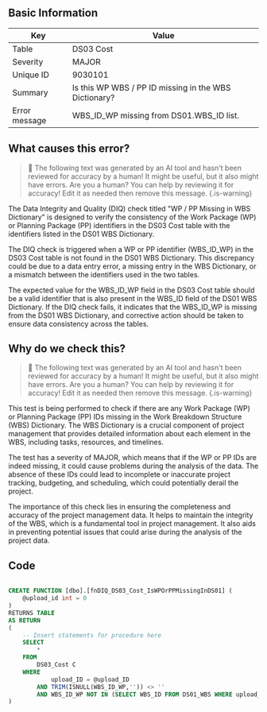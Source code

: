 ## Basic Information
| Key         | Value          |
|-------------|----------------|
| Table       | DS03 Cost |
| Severity    | MAJOR |
| Unique ID   | 9030101   |
| Summary     | Is this WP WBS / PP ID missing in the WBS Dictionary? |
| Error message | WBS_ID_WP missing from DS01.WBS_ID list. |

## What causes this error?

> :robot: The following text was generated by an AI tool and hasn't been reviewed for accuracy by a human! It might be useful, but it also might have errors. Are you a human? You can help by reviewing it for accuracy! Edit it as needed then remove this message.
{.is-warning}

The Data Integrity and Quality (DIQ) check titled "WP / PP Missing in WBS Dictionary" is designed to verify the consistency of the Work Package (WP) or Planning Package (PP) identifiers in the DS03 Cost table with the identifiers listed in the DS01 WBS Dictionary. 

The DIQ check is triggered when a WP or PP identifier (WBS_ID_WP) in the DS03 Cost table is not found in the DS01 WBS Dictionary. This discrepancy could be due to a data entry error, a missing entry in the WBS Dictionary, or a mismatch between the identifiers used in the two tables.

The expected value for the WBS_ID_WP field in the DS03 Cost table should be a valid identifier that is also present in the WBS_ID field of the DS01 WBS Dictionary. If the DIQ check fails, it indicates that the WBS_ID_WP is missing from the DS01 WBS Dictionary, and corrective action should be taken to ensure data consistency across the tables.
## Why do we check this?

> :robot: The following text was generated by an AI tool and hasn't been reviewed for accuracy by a human! It might be useful, but it also might have errors. Are you a human? You can help by reviewing it for accuracy! Edit it as needed then remove this message.
{.is-warning}

This test is being performed to check if there are any Work Package (WP) or Planning Package (PP) IDs missing in the Work Breakdown Structure (WBS) Dictionary. The WBS Dictionary is a crucial component of project management that provides detailed information about each element in the WBS, including tasks, resources, and timelines. 

The test has a severity of MAJOR, which means that if the WP or PP IDs are indeed missing, it could cause problems during the analysis of the data. The absence of these IDs could lead to incomplete or inaccurate project tracking, budgeting, and scheduling, which could potentially derail the project.

The importance of this check lies in ensuring the completeness and accuracy of the project management data. It helps to maintain the integrity of the WBS, which is a fundamental tool in project management. It also aids in preventing potential issues that could arise during the analysis of the project data.
## Code

```sql

CREATE FUNCTION [dbo].[fnDIQ_DS03_Cost_IsWPOrPPMissingInDS01] (
	@upload_id int = 0
)
RETURNS TABLE
AS RETURN
(
    -- Insert statements for procedure here
	SELECT 
		* 
	FROM 
		DS03_Cost C
	WHERE 
			upload_ID = @upload_ID
		AND TRIM(ISNULL(WBS_ID_WP,'')) <> ''
		AND WBS_ID_WP NOT IN (SELECT WBS_ID FROM DS01_WBS WHERE upload_ID = @upload_ID)
)
```
